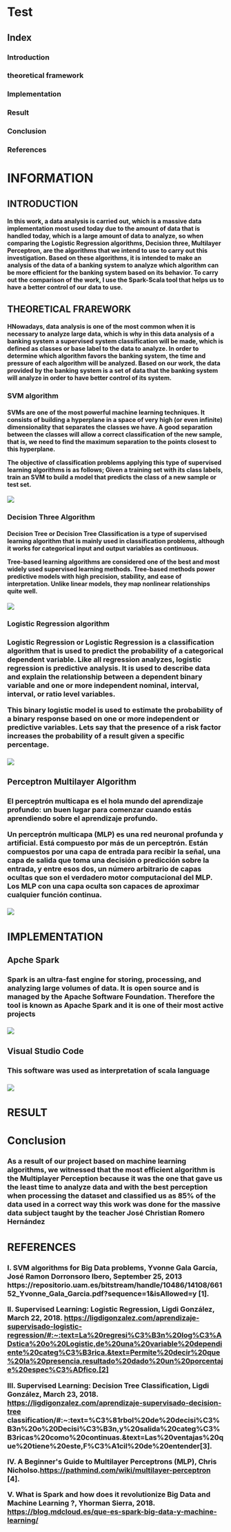  <H1> Test </H1>
 
 <H2>Index</H2>
 
 <H3>Introduction</H3>
 
 <H3>theoretical framework</H3>
 
 <H3>Implementation</H3>
 
 <H3>Result</H3>
 
 <H3>Conclusion</H3>
 
 <H3>References</H3>
 
 <H1>INFORMATION</H1>

<H2>INTRODUCTION</H2>

<H4>In this work, a data analysis is carried out, which is a massive data implementation most used today due to the amount of data that is handled today, which is a large amount of data to analyze, so when comparing the Logistic Regression algorithms, Decision three, Multilayer Perceptron, are the algorithms that we intend to use to carry out this investigation. Based on these algorithms, it is intended to make an analysis of the data of a banking system to analyze which algorithm can be more efficient for the banking system based on its behavior. To carry out the comparison of the work, I use the Spark-Scala tool that helps us to have a better control of our data to use.</H4>

<H2>THEORETICAL FRAREWORK</H2>

<H4>HNowadays, data analysis is one of the most common when it is necessary to analyze large data, which is why in this data analysis of a banking system a supervised system classification will be made, which is defined as classes or base label to the data to analyze. In order to determine which algorithm favors the banking system, the time and pressure of each algorithm will be analyzed. Based on our work, the data provided by the banking system is a set of data that the banking system will analyze in order to have better control of its system.</H4>

<H3>SVM algorithm</H3>

<H4>SVMs are one of the most powerful machine learning techniques. It consists of building a hyperplane in a space of very high (or even infinite) dimensionality that separates the classes we have. A good separation between the classes will allow a correct classification of the new sample, that is, we need to find the maximum separation to the points closest to this hyperplane.

The objective of classification problems applying this type of supervised learning algorithms is as follows; Given a training set with its class labels, train an SVM to build a model that predicts the class of a new sample or test set.</H4>

<img src="https://1.bp.blogspot.com/_jqWZ1wzdpTQ/SNMNvTDeT9I/AAAAAAAAAAQ/YjJ5OKnD6bs/s320/Dibujo.JPG">

<H3>Decision Three Algorithm</H3>

<H4>Decision Tree or Decision Tree Classification is a type of supervised learning algorithm that is mainly used in classification problems, although it works for categorical input and output variables as continuous.

Tree-based learning algorithms are considered one of the best and most widely used supervised learning methods. Tree-based methods power predictive models with high precision, stability, and ease of interpretation. Unlike linear models, they map nonlinear relationships quite well.</H4>

<img src="https://upload.wikimedia.org/wikipedia/commons/f/f3/CART_tree_titanic_survivors.png">

<H3>Logistic Regression algorithm<H/3>

<H4>Logistic Regression or Logistic Regression is a classification algorithm that is used to predict the probability of a categorical dependent variable. Like all regression analyzes, logistic regression is predictive analysis. It is used to describe data and explain the relationship between a dependent binary variable and one or more independent nominal, interval, interval, or ratio level variables.

This binary logistic model is used to estimate the probability of a binary response based on one or more independent or predictive variables. Lets say that the presence of a risk factor increases the probability of a result given a specific percentage.</H4>

<img src="https://i2.wp.com/ligdigonzalez.com/wp-content/uploads/2018/03/Logistic-Regression-1-300x119.png?resize=300%2C119">

<H3>Perceptron Multilayer Algorithm</H3>

<H4>El perceptrón multicapa es el hola mundo del aprendizaje profundo: un buen lugar para comenzar cuando estás aprendiendo sobre el aprendizaje profundo.

Un perceptrón multicapa (MLP) es una red neuronal profunda y artificial. Está compuesto por más de un perceptrón. Están compuestos por una capa de entrada para recibir la señal, una capa de salida que toma una decisión o predicción sobre la entrada, y entre esos dos, un número arbitrario de capas ocultas que son el verdadero motor computacional del MLP. Los MLP con una capa oculta son capaces de aproximar cualquier función continua.</H4>

<img src="https://www.researchgate.net/publication/259319882/figure/fig3/AS:667043535810572@1536046980868/Structure-of-a-typical-3-layer-feed-forward-multilayer-perceptron-artificial-neural.png">

<H2>IMPLEMENTATION</H2>
 
<H3>Apche Spark</H3>

<H4>Spark is an ultra-fast engine for storing, processing, and analyzing large volumes of data. It is open source and is managed by the Apache Software Foundation. Therefore the tool is known as Apache Spark and it is one of their most active projects</H4>

<img src="https://www.vermilion.com.co/img/clients/client-10.png">

<H3>Visual Studio Code</H3>

<H4>This software was used as interpretation of scala language</H4>

<img src="https://sobrebits.com/wp-content/uploads/2018/10/Visual-Studio-Code-para-PowerShell.png">

<H2>RESULT</H2>

<H2>Conclusion</H2>

<H4>As a result of our project based on machine learning algorithms, we witnessed that the most efficient algorithm is the Multiplayer Perception because it was the one that gave us the least time to analyze data and with the best perception when processing the dataset and classified us as 85% of the data used in a correct way this work was done for the massive data subject taught by the teacher José Christian Romero Hernández</H4>

 <H2>REFERENCES</H2>
 
<H4>
I. SVM algorithms for Big Data problems, Yvonne Gala García, José Ramon Dorronsoro Ibero, September 25, 2013
https://repositorio.uam.es/bitstream/handle/10486/14108/66152_Yvonne_Gala_Garcia.pdf?sequence=1&isAllowed=y [1].

II. Supervised Learning: Logistic Regression, Ligdi González, March 22, 2018.
https://ligdigonzalez.com/aprendizaje-supervisado-logistic-regression/#:~:text=La%20regresi%C3%B3n%20log%C3%ADstica%20o%20Logistic,de%20una%20variable%20dependiente%20categ%C3%B3rica.&text=Permite%20decir%20que%20la%20presencia,resultado%20dado%20un%20porcentaje%20espec%C3%ADfico.[2]

III. Supervised Learning: Decision Tree Classification, Ligdi González, March 23, 2018. 
https://ligdigonzalez.com/aprendizaje-supervisado-decision-tree classification/#:~:text=%C3%81rbol%20de%20decisi%C3%B3n%20o%20Decisi%C3%B3n,y%20salida%20categ%C3%B3ricas%20como%20continuas.&text=Las%20ventajas%20que%20tiene%20este,F%C3%A1cil%20de%20entender[3].

IV. A Beginner's Guide to Multilayer Perceptrons (MLP), Chris Nicholso.https://pathmind.com/wiki/multilayer-perceptron [4].

V. What is Spark and how does it revolutionize Big Data and Machine Learning ?, Yhorman Sierra, 2018.
https://blog.mdcloud.es/que-es-spark-big-data-y-machine-learning/ </H4>

